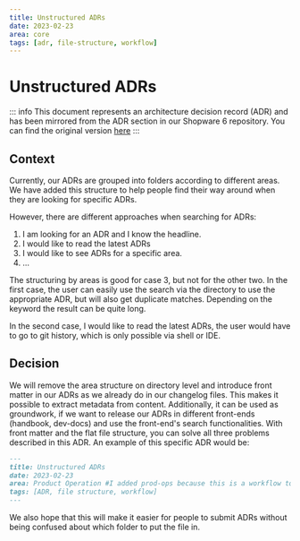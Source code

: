 ```yaml
---
title: Unstructured ADRs
date: 2023-02-23
area: core
tags: [adr, file-structure, workflow]
--- 
```


# Unstructured ADRs

::: info
This document represents an architecture decision record (ADR) and has been mirrored from the ADR section in our Shopware 6 repository.
You can find the original version [here](https://github.com/shopware/platform/blob/trunk/adr/2023-02-20-unstructured-adrs.md)
:::

## Context
Currently, our ADRs are grouped into folders according to different areas. We have added this structure to help people find their way around when they are looking for specific ADRs.

However, there are different approaches when searching for ADRs:
1) I am looking for an ADR and I know the headline.
2) I would like to read the latest ADRs
3) I would like to see ADRs for a specific area.
4) ...

The structuring by areas is good for case 3, but not for the other two. In the first case, the user can easily use the search via the directory to use the appropriate ADR, but will also get duplicate matches. Depending on the keyword the result can be quite long.

In the second case, I would like to read the latest ADRs, the user would have to go to git history, which is only possible via shell or IDE. 

## Decision

We will remove the area structure on directory level and introduce front matter in our ADRs as we already do in our changelog files. This makes it possible to extract metadata from content. Additionally, it can be used as groundwork, if we want to release our ADRs in different front-ends (handbook, dev-docs) and use the front-end's search functionalities.
With front matter and the flat file structure, you can solve all three problems described in this ADR. An example of this specific ADR would be:

```markdown
---
title: Unstructured ADRs
date: 2023-02-23
area: Product Operation #I added prod-ops because this is a workflow topic
tags: [ADR, file structure, workflow]
---
```

We also hope that this will make it easier for people to submit ADRs without being confused about which folder to put the file in.
